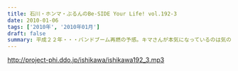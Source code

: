 ```yaml
---
title: 石川・ホンマ・ぶるんのBe-SIDE Your Life! vol.192-3
date: 2010-01-06
tags: ['2010年', '2010年01月']
draft: false
summary: 平成２２年・・・バンドブーム再燃の予感。キマさんが本気になっているのは気のせいか・・・NAMAE
---
```


http://project-phi.ddo.jp/ishikawa/ishikawa192_3.mp3
